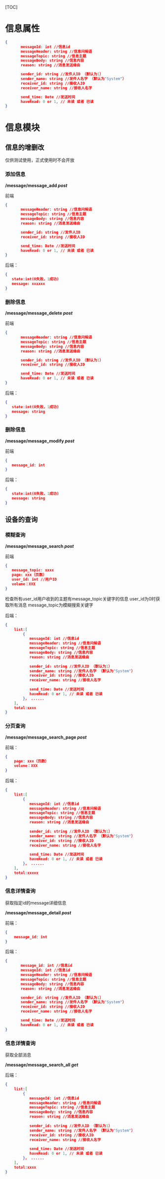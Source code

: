 [TOC]

# 信息属性

```json
{
    ​	messageId: int //信息id
    ​	messageHeader: string //信息问候语
    ​	messageTopic: string //信息主题
    ​	messageBody: string //信息内容
    ​	reason: string //消息发送缘由

    ​	sender_id: string //发件人ID （默认为1）
    ​	sender_name: string //发件人名字 （默认为"System"）
    ​	receiver_id: string //接收人ID
    ​	receiver_name: string //接收人名字 

    ​	send_time: Date //发送时间
    ​	haveRead: 0 or 1, // 未读 或者 已读
}
```

# 信息模块

## 信息的增删改
仅供测试使用，正式使用时不会开放

### 添加信息

**/message/message_add *post***

前端

```json
{
    ​	messageHeader: string //信息问候语
    ​	messageTopic: string //信息主题
    ​	messageBody: string //信息内容
    ​	reason: string //消息发送缘由

    ​	sender_id: string //发件人ID
    ​	receiver_id: string //接收人ID

    ​	send_time: Date //发送时间
    ​	haveRead: 0 or 1, // 未读 或者 已读
}
```

后端：

```json
{	
​	state:int(0失败，1成功)
​	message: xxxxxx
}
```

### 删除信息

**/message/message_delete *post***

前端

```json
{
    ​	messageHeader: string //信息问候语
    ​	messageTopic: string //信息主题
    ​	messageBody: string //信息内容
    ​	reason: string //消息发送缘由

    ​	sender_id: string //发件人ID （默认为1）
    ​	receiver_id: string //接收人ID

    ​	send_time: Date //发送时间
    ​	haveRead: 0 or 1, // 未读 或者 已读
}
```

后端：

```json
{	
​	state:int(0失败，1成功)
​	message: string
}
```

### 删除信息

**/message/message_modify *post***

前端

```json
{
   message_id: int
}
```

后端：

```json
{	
​	state:int(0失败，1成功)
​	message: string
}
```

## 设备的查询

### 模糊查询

**/message/message_search *post***

前端

```json
{
​	message_topic: xxxx
​	page: xxx（页数）
​	user_id: int //用户ID
​	volume：XXX
}
```
检查所有user_id用户收到的主题有message_topic关键字的信息
user_id为0时获取所有消息
message_topic为模糊搜索关键字

后端：

```json
{
	list:[
		{
        ​	messageId: int //信息id
        ​	messageHeader: string //信息问候语
        ​	messageTopic: string //信息主题
        ​	messageBody: string //信息内容
        ​	reason: string //消息发送缘由
    
        ​	sender_id: string //发件人ID （默认为1）
        ​	sender_name: string //发件人名字 （默认为"System"）
        ​	receiver_id: string //接收人ID
        ​	receiver_name: string //接收人名字 
    
        ​	send_time: Date //发送时间
        ​	haveRead: 0 or 1, // 未读 或者 已读
		}， ......
	],  
	total:xxxx
}
```

### 分页查询

**/message/message_search_page *post***

前端：

```json
{
    page: xxx（页数）
	volume：XXX
}
```

后端：

```json
{
	list:[
		{
        ​	messageId: int //信息id
        ​	messageHeader: string //信息问候语
        ​	messageTopic: string //信息主题
        ​	messageBody: string //信息内容
        ​	reason: string //消息发送缘由
    
        ​	sender_id: string //发件人ID （默认为1）
        ​	sender_name: string //发件人名字 （默认为"System"）
        ​	receiver_id: string //接收人ID
        ​	receiver_name: string //接收人名字 
    
        ​	send_time: Date //发送时间
        ​	haveRead: 0 or 1, // 未读 或者 已读
		}， ......
	],
    total:xxxxx
}
```

### 信息详情查询

获取指定id的message详细信息

**/message/message_detail *post***

前端：

```json
{
    message_id: int
}
```

后端：

```json
{
    ​	message_id: int //信息id
    ​	messageId: int //信息id
    ​	messageHeader: string //信息问候语
    ​	messageTopic: string //信息主题
    ​	messageBody: string //信息内容
    ​	reason: string //消息发送缘由

    ​	sender_id: string //发件人ID （默认为1）
    ​	sender_name: string //发件人名字 （默认为"System"）
    ​	receiver_id: string //接收人ID
    ​	receiver_name: string //接收人名字 

    ​	send_time: Date //发送时间
    ​	haveRead: 0 or 1, // 未读 或者 已读
}
```

### 信息详情查询
获取全部消息

**/message/message_search_all *get***

后端：

```json
{
	list:[
		{
        ​	messageId: int //信息id
        ​	messageHeader: string //信息问候语
        ​	messageTopic: string //信息主题
        ​	messageBody: string //信息内容
        ​	reason: string //消息发送缘由
    
        ​	sender_id: string //发件人ID （默认为1）
        ​	sender_name: string //发件人名字 （默认为"System"）
        ​	receiver_id: string //接收人ID
        ​	receiver_name: string //接收人名字 
    
        ​	send_time: Date //发送时间
        ​	haveRead: 0 or 1, // 未读 或者 已读
		}， ......
	],  
	total:xxxx
}
```
